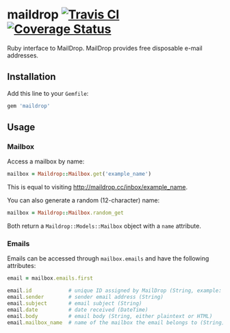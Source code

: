 # maildrop [![Travis CI](https://travis-ci.org/melvinsh/maildrop.svg)](https://travis-ci.org/melvinsh/maildrop) [![Coverage Status](https://coveralls.io/repos/github/melvinsh/maildrop/badge.svg?branch=master)](https://coveralls.io/github/melvinsh/maildrop?branch=master)

Ruby interface to MailDrop. MailDrop provides free disposable e-mail addresses.

## Installation 
Add this line to your `Gemfile`:
``` ruby
gem 'maildrop'
```

## Usage
### Mailbox
Access a mailbox by name:
``` ruby
mailbox = Maildrop::Mailbox.get('example_name')
```
This is equal to visiting http://maildrop.cc/inbox/example_name.

You can also generate a random (12-character) name:
``` ruby
mailbox = Maildrop::Mailbox.random_get
```
Both return a `Maildrop::Models::Mailbox` object with a `name` attribute.

### Emails
Emails can be accessed through `mailbox.emails` and have the following attributes:
``` ruby
email = mailbox.emails.first

email.id            # unique ID assigned by MailDrop (String, example: "wsAGFt")
email.sender        # sender email address (String)
email.subject       # email subject (String)
email.date          # date received (DateTime)
email.body          # email body (String, either plaintext or HTML)
email.mailbox_name  # name of the mailbox the email belongs to (String)
```
